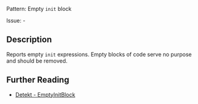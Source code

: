 Pattern: Empty `init` block

Issue: -

## Description

Reports empty `init` expressions. Empty blocks of code serve no purpose and should be removed.

## Further Reading

* [Detekt - EmptyInitBlock](https://detekt.dev/docs/rules/empty-blocks/#emptyinitblock)